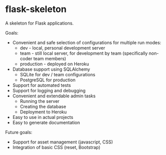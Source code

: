 flask-skeleton
==============

A skeleton for Flask applications.

Goals:
* Convenient and safe selection of configurations for multiple run modes:
	* dev - local, personal development server
	* team - still local server, for development by team (specifically non-coder team members)
	* production - deployed on Heroku
* Database support using SQLAlchemy
	* SQLite for dev / team configurations
	* PostgreSQL for production
* Support for automated tests
* Support for logging and debugging
* Convenient and extendable admin tasks
	* Running the server
	* Creating the database
	* Deployment to Heroku
* Easy to use in actual projects
* Easy to generate documentation

Future goals:
* Support for asset management (javascript, CSS)
* Integration of basic CSS (reset, Bootstrap)
